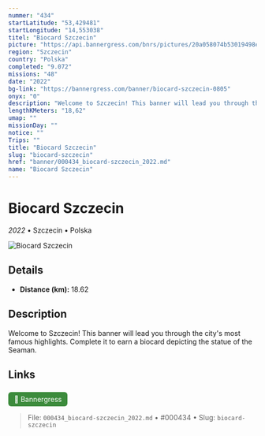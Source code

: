 ```yaml
---
nummer: "434"
startLatitude: "53,429481"
startLongitude: "14,553038"
titel: "Biocard Szczecin"
picture: "https://api.bannergress.com/bnrs/pictures/20a058074b53019498efad8705ff63fd"
region: "Szczecin"
country: "Polska"
completed: "9.072"
missions: "48"
date: "2022"
bg-link: "https://bannergress.com/banner/biocard-szczecin-0805"
onyx: "0"
description: "Welcome to Szczecin! This banner will lead you through the city's most famous highlights. Complete it to earn a biocard depicting the statue of the Seaman."
lengthKMeters: "18,62"
umap: ""
missionDay: ""
notice: ""
Trips: ""
title: "Biocard Szczecin"
slug: "biocard-szczecin"
href: "banner/000434_biocard-szczecin_2022.md"
name: "Biocard Szczecin"
---
```

# Biocard Szczecin

*2022* • Szczecin • Polska

![Biocard Szczecin](https://api.bannergress.com/bnrs/pictures/20a058074b53019498efad8705ff63fd)



## Details
- **Distance (km):** 18.62






## Description
Welcome to Szczecin! This banner will lead you through the city's most famous highlights. Complete it to earn a biocard depicting the statue of the Seaman.



## Links
<a href="https://bannergress.com/banner/biocard-szczecin-0805" style="display:inline-block;margin:6px 8px 0 0;padding:6px 12px;background:#3c8b3c;color:#fff;text-decoration:none;border-radius:6px;">🔗 Bannergress</a>




> File: `000434_biocard-szczecin_2022.md` • #000434 • Slug: `biocard-szczecin`
